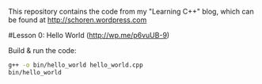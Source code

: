 This repository contains the code from my "Learning C++" blog, which can be found at http://schoren.wordpress.com

#Lesson 0: Hello World (http://wp.me/p6vuUB-9)

Build & run the code:
```bash
g++ -o bin/hello_world hello_world.cpp
bin/hello_world
```